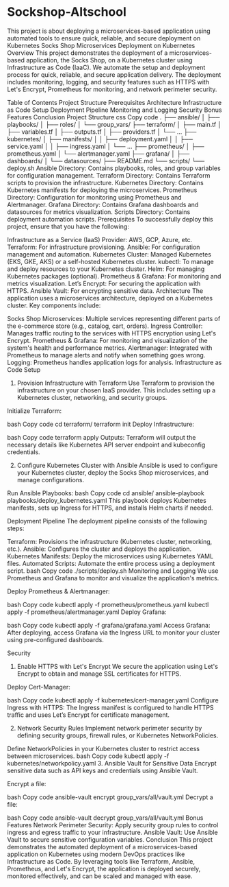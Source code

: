 # Sockshop-Altschool
 This project is about deploying a microservices-based application using automated tools to ensure quick, reliable, and secure deployment on Kubernetes
 Socks Shop Microservices Deployment on Kubernetes
Overview
This project demonstrates the deployment of a microservices-based application, the Socks Shop, on a Kubernetes cluster using Infrastructure as Code (IaaC). We automate the setup and deployment process for quick, reliable, and secure application delivery. The deployment includes monitoring, logging, and security features such as HTTPS with Let's Encrypt, Prometheus for monitoring, and network perimeter security.

Table of Contents
Project Structure
Prerequisites
Architecture
Infrastructure as Code Setup
Deployment Pipeline
Monitoring and Logging
Security
Bonus Features
Conclusion
Project Structure
css
Copy code
.
├── ansible/
│   ├── playbooks/
│   ├── roles/
│   └── group_vars/
├── terraform/
│   ├── main.tf
│   ├── variables.tf
│   ├── outputs.tf
│   ├── providers.tf
│   └── ...
├── kubernetes/
│   ├── manifests/
│   │   ├── deployment.yaml
│   │   ├── service.yaml
│   │   ├── ingress.yaml
│   └── ...
├── prometheus/
│   ├── prometheus.yaml
│   └── alertmanager.yaml
├── grafana/
│   ├── dashboards/
│   └── datasources/
├── README.md
└── scripts/
    └── deploy.sh
Ansible Directory: Contains playbooks, roles, and group variables for configuration management.
Terraform Directory: Contains Terraform scripts to provision the infrastructure.
Kubernetes Directory: Contains Kubernetes manifests for deploying the microservices.
Prometheus Directory: Configuration for monitoring using Prometheus and Alertmanager.
Grafana Directory: Contains Grafana dashboards and datasources for metrics visualization.
Scripts Directory: Contains deployment automation scripts.
Prerequisites
To successfully deploy this project, ensure that you have the following:

Infrastructure as a Service (IaaS) Provider: AWS, GCP, Azure, etc.
Terraform: For infrastructure provisioning.
Ansible: For configuration management and automation.
Kubernetes Cluster: Managed Kubernetes (EKS, GKE, AKS) or a self-hosted Kubernetes cluster.
kubectl: To manage and deploy resources to your Kubernetes cluster.
Helm: For managing Kubernetes packages (optional).
Prometheus & Grafana: For monitoring and metrics visualization.
Let’s Encrypt: For securing the application with HTTPS.
Ansible Vault: For encrypting sensitive data.
Architecture
The application uses a microservices architecture, deployed on a Kubernetes cluster. Key components include:

Socks Shop Microservices: Multiple services representing different parts of the e-commerce store (e.g., catalog, cart, orders).
Ingress Controller: Manages traffic routing to the services with HTTPS encryption using Let's Encrypt.
Prometheus & Grafana: For monitoring and visualization of the system's health and performance metrics.
Alertmanager: Integrated with Prometheus to manage alerts and notify when something goes wrong.
Logging: Prometheus handles application logs for analysis.
Infrastructure as Code Setup
1. Provision Infrastructure with Terraform
Use Terraform to provision the infrastructure on your chosen IaaS provider. This includes setting up a Kubernetes cluster, networking, and security groups.

Initialize Terraform:

bash
Copy code
cd terraform/
terraform init
Deploy Infrastructure:

bash
Copy code
terraform apply
Outputs: Terraform will output the necessary details like Kubernetes API server endpoint and kubeconfig credentials.

2. Configure Kubernetes Cluster with Ansible
Ansible is used to configure your Kubernetes cluster, deploy the Socks Shop microservices, and manage configurations.

Run Ansible Playbooks:
bash
Copy code
cd ansible/
ansible-playbook playbooks/deploy_kubernetes.yaml
This playbook deploys Kubernetes manifests, sets up Ingress for HTTPS, and installs Helm charts if needed.

Deployment Pipeline
The deployment pipeline consists of the following steps:

Terraform: Provisions the infrastructure (Kubernetes cluster, networking, etc.).
Ansible: Configures the cluster and deploys the application.
Kubernetes Manifests: Deploy the microservices using Kubernetes YAML files.
Automated Scripts: Automate the entire process using a deployment script.
bash
Copy code
./scripts/deploy.sh
Monitoring and Logging
We use Prometheus and Grafana to monitor and visualize the application's metrics.

Deploy Prometheus & Alertmanager:

bash
Copy code
kubectl apply -f prometheus/prometheus.yaml
kubectl apply -f prometheus/alertmanager.yaml
Deploy Grafana:

bash
Copy code
kubectl apply -f grafana/grafana.yaml
Access Grafana: After deploying, access Grafana via the Ingress URL to monitor your cluster using pre-configured dashboards.

Security
1. Enable HTTPS with Let's Encrypt
We secure the application using Let's Encrypt to obtain and manage SSL certificates for HTTPS.

Deploy Cert-Manager:

bash
Copy code
kubectl apply -f kubernetes/cert-manager.yaml
Configure Ingress with HTTPS: The Ingress manifest is configured to handle HTTPS traffic and uses Let’s Encrypt for certificate management.

2. Network Security Rules
Implement network perimeter security by defining security groups, firewall rules, or Kubernetes NetworkPolicies.

Define NetworkPolicies in your Kubernetes cluster to restrict access between microservices.
bash
Copy code
kubectl apply -f kubernetes/networkpolicy.yaml
3. Ansible Vault for Sensitive Data
Encrypt sensitive data such as API keys and credentials using Ansible Vault.

Encrypt a file:

bash
Copy code
ansible-vault encrypt group_vars/all/vault.yml
Decrypt a file:

bash
Copy code
ansible-vault decrypt group_vars/all/vault.yml
Bonus Features
Network Perimeter Security: Apply security group rules to control ingress and egress traffic to your infrastructure.
Ansible Vault: Use Ansible Vault to secure sensitive configuration variables.
Conclusion
This project demonstrates the automated deployment of a microservices-based application on Kubernetes using modern DevOps practices like Infrastructure as Code. By leveraging tools like Terraform, Ansible, Prometheus, and Let's Encrypt, the application is deployed securely, monitored effectively, and can be scaled and managed with ease.


